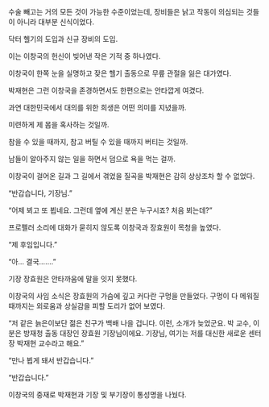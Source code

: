 수술 빼고는 거의 모든 것이 가능한 수준이었는데, 장비들은 낡고 작동이 의심되는 것들이 아니라 대부분 신식이었다.

닥터 헬기의 도입과 신규 장비의 도입.

이는 이창국의 헌신이 빚어낸 작은 기적 중 하나였다.

이창국이 한쪽 눈을 실명하고 잦은 헬기 출동으로 무릎 관절을 잃은 대가였다.

박재현은 그런 이창국을 존경하면서도 한편으로는 안타깝게 여겼다.

과연 대한민국에서 대의를 위한 희생은 어떤 의미를 지녔을까.

미련하게 제 몸을 혹사하는 것일까.

참을 수 있을 때까지, 참고 버틸 수 있을 때까지 버티는 것일까.

남들이 알아주지 않는 일을 하면서 덤으로 욕을 먹는 걸까.

이창국이 걸어온 길과 그 길에서 겪었을 질곡을 박재현은 감히 상상조차 할 수 없었다.

“반갑습니다, 기장님.”

“어제 뵈고 또 뵙네요. 그런데 옆에 계신 분은 누구시죠? 처음 뵈는데?”

프로펠러 소리에 대화가 묻히지 않도록 이창국과 장효원이 목청을 높였다.

“제 후임입니다.”

“아… 결국…….”

기장 장효원은 안타까움에 말을 잇지 못했다.

이창국의 사임 소식은 장효원의 가슴에 깊고 커다란 구멍을 만들었다. 구멍이 다 메워질 때까지는 외로움과 상실감을 피할 도리가 없어 보였다.

“저 같은 늙은이보단 젊은 친구가 백배 나을 겁니다. 이런, 소개가 늦었군요. 박 교수, 이 분은 방재청 출동 대장인 장효원 기장님이에요. 기장님, 여기는 저를 대신한 새로운 센터장 박재현 교수라고 해요.”

“만나 뵙게 돼서 반갑습니다.”

“반갑습니다.”

이창국의 중재로 박재현과 기장 및 부기장이 통성명을 나눴다.